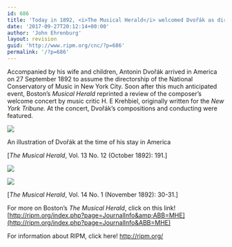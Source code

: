 ```yaml
---
id: 686
title: 'Today in 1892, <i>The Musical Herald</i> welcomed Dvořák as director of New York’s National Conservatory.'
date: '2017-09-27T20:12:14+00:00'
author: 'John Ehrenburg'
layout: revision
guid: 'http://www.ripm.org/cnc/?p=686'
permalink: '/?p=686'
---
```


Accompanied by his wife and children, Antonin Dvořák arrived in America on 27 September 1892 to assume the directorship of the National Conservatory of Music in New York City. Soon after this much anticipated event, Boston’s *Musical Herald* reprinted a review of the composer’s welcome concert by music critic H. E Krehbiel, originally written for the *New York Tribune.* At the concert, Dvořák’s compositions and conducting were featured.

![](http://www.ripm.org/cnc/wp-content/uploads/2017/09/Dvorak.png)

An illustration of Dvořák at the time of his stay in America

\[*The Musical Herald*, Vol. 13 No. 12 (October 1892): 191.\]

![](http://www.ripm.org/cnc/wp-content/uploads/2017/09/Dvorak-3.png)

![](http://www.ripm.org/cnc/wp-content/uploads/2017/09/Dvorak-4.png)

\[*The Musical Herald*, Vol. 14 No. 1 (November 1892): 30-31.\]

For more on Boston’s *The Musical Herald*, click on this link! [http://ripm.org/index.php?page=JournalInfo&amp;ABB=MHE](http://ripm.org/index.php?page=JournalInfo&ABB=MHE)

For information about RIPM, click here! <http://ripm.org/>